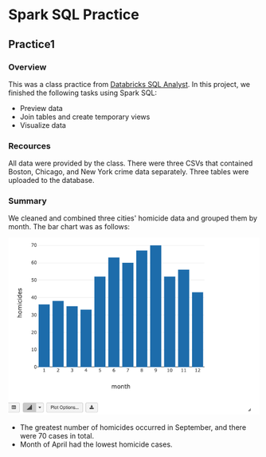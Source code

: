 # Spark SQL Practice
## Practice1
### Overview
This was a class practice from [Databricks SQL Analyst](https://academy.databricks.com/sql-analyst).
In this project, we finished the following tasks using Spark SQL:
- Preview data
- Join tables and create temporary views
- Visualize data

### Recources
All data were provided by the class. There were three CSVs that contained Boston, Chicago, and New York crime data separately. Three tables were uploaded to the database.

### Summary
We cleaned and combined three cities' homicide data and grouped them by month. The bar chart was as follows:

![](Images/chart1.png)

- The greatest number of homicides occurred in September, and there were 70 cases in total.
- Month of April had the lowest homicide cases.